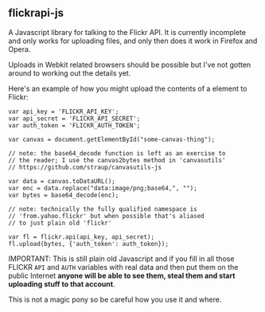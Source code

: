 flickrapi-js
--

A Javascript library for talking to the Flickr API. It is currently incomplete
and only works for uploading files, and only then does it work in Firefox and
Opera.

Uploads in Webkit related browsers should be possible but I've not gotten around
to working out the details yet.

Here's an example of how you might upload the contents of a <canvas> element to
Flickr:

	var api_key = 'FLICKR_API_KEY';
	var api_secret = 'FLICKR_API_SECRET';
	var auth_token = 'FLICKR_AUTH_TOKEN';

	var canvas = document.getElementById("some-canvas-thing");

	// note: the base64_decode function is left as an exercise to
	// the reader; I use the canvas2bytes method in 'canvasutils'
	// https://github.com/straup/canvasutils-js
	
	var data = canvas.toDataURL();
	var enc = data.replace("data:image/png;base64,", "");
	var bytes = base64_decode(enc);
	
	// note: technically the fully qualified namespace is
	// 'from.yahoo.flickr' but when possible that's aliased
	// to just plain old 'flickr'
	
	var fl = flickr.api(api_key, api_secret);
	fl.upload(bytes, {'auth_token': auth_token});

IMPORTANT: This is still plain old Javascript and if you fill in all those
FLICKR `API` and `AUTH` variables with real data and then put them on the
public Internet **anyone will be able to see them, steal them and start
uploading stuff to that account**.

This is not a magic pony so be careful how you use it and where.

